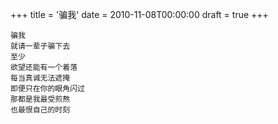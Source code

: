+++
title = '骗我'
date = 2010-11-08T00:00:00
draft = true
+++

```text
骗我
就请一辈子骗下去
至少
欲望还能有一个着落
每当真诚无法遮掩
即便只在你的眼角闪过
那都是我最受煎熬
也最恨自己的时刻
```
